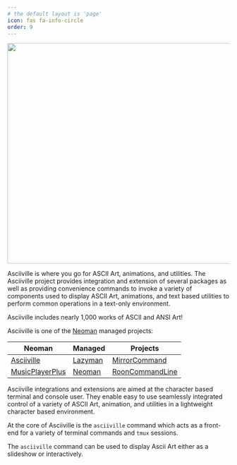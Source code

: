 ```yaml
---
# the default layout is 'page'
icon: fas fa-info-circle
order: 9
---
```


<div align="center">
  <img src="https://raw.githubusercontent.com/wiki/doctorfree/Asciiville/pics/asciitown.png" style="width:950px;height:500px;">
</div>

Asciiville is where you go for ASCII Art, animations, and utilities.
The Asciiville project provides integration and extension of several
packages as well as providing convenience commands to invoke a variety
of components used to display ASCII Art, animations, and text based
utilities to perform common operations in a text-only environment.

Asciiville includes nearly 1,000 works of ASCII and ANSI Art!

Asciiville is one of the [Neoman](https://neoman.dev) managed projects:

| **Neoman**                                     | **Managed**                    | **Projects**                               |
| ---------------------------------------------- | ------------------------------ | ------------------------------------------ |
| [Asciiville](https://asciiville.dev)           | [Lazyman](https://lazyman.dev) | [MirrorCommand](https://mirrorcommand.dev) |
| [MusicPlayerPlus](https://musicplayerplus.dev) | [Neoman](https://neoman.dev)   | [RoonCommandLine](https://rooncommand.dev) |

Asciiville integrations and extensions are aimed at the character
based terminal and console user. They enable easy to use seamlessly
integrated control of a variety of ASCII Art, animation, and utilities
in a lightweight character based environment.

At the core of Asciiville is the `asciiville` command which acts as
a front-end for a variety of terminal commands and `tmux` sessions.

The `asciiville` command can be used to display Ascii Art either
as a slideshow or interactively.
